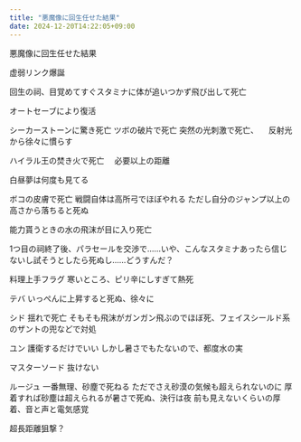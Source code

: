```yaml
---
title: "悪魔像に回生任せた結果"
date: 2024-12-20T14:22:05+09:00
---
```

悪魔像に回生任せた結果

虚弱リンク爆誕

回生の祠、目覚めてすぐスタミナに体が追いつかず飛び出して死亡

オートセーブにより復活

シーカーストーンに驚き死亡
ツボの破片で死亡
突然の光刺激で死亡、
　反射光から徐々に慣らす

ハイラル王の焚き火で死亡
　必要以上の距離

白昼夢は何度も見てる

ボコの皮膚で死亡
戦闘自体は高所弓でほぼやれる
ただし自分のジャンプ以上の高さから落ちると死ぬ

能力貰うときの水の飛沫が目に入り死亡

1つ目の祠終了後、パラセールを交渉で……いや、こんなスタミナあったら信じないし試そうとしたら死ぬし……どうすんだ？

料理上手フラグ
寒いところ、ピリ辛にしすぎて熱死



テバ
いっぺんに上昇すると死ぬ、徐々に

シド
揺れで死亡
そもそも飛沫がガンガン飛ぶのでほぼ死、フェイスシールド系のザントの兜などで対処

ユン
護衛するだけでいい
しかし暑さでもたないので、都度水の実


マスターソード
抜けない

ルージュ
一番無理、砂塵で死ねる
ただでさえ砂漠の気候も超えられないのに
厚着すれば砂塵は超えられるが暑さで死ぬ、決行は夜
前も見えないくらいの厚着、音と声と電気感覚

超長距離狙撃？
